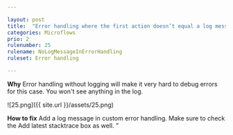 ```yaml
---

layout: post
title:  "Error handling where the first action doesn’t equal a log message"
categories: Microflows
prio: 2
rulenumber: 25
rulename: NoLogMessageInErrorHandling
ruleset: Error handling

---
```


**Why**
Error handling without logging will make it very hard to debug errors for this case. You won't see anything in the log.

![25.png]({{ site.url }}/assets/25.png)

**How to fix**
Add a log message in custom error handling. Make sure to check the Add latest stacktrace box as well. ”
